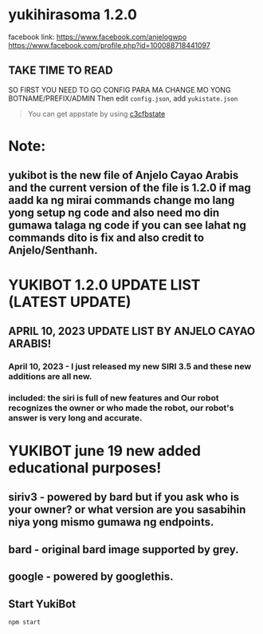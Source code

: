 # yukihirasoma 1.2.0
facebook link: https://www.facebook.com/anjelogwpo
https://www.facebook.com/profile.php?id=100088718441097
## TAKE TIME TO READ

SO FIRST YOU NEED TO GO CONFIG PARA MA CHANGE MO YONG BOTNAME/PREFIX/ADMIN
Then edit `config.json`, add `yukistate.json`
 
> You can get appstate by using [c3cfbstate](https://github.com/c3cbot/c3c-fbstate)
# Note:
## yukibot is the new file of Anjelo Cayao Arabis and the current version of the file is 1.2.0 if mag aadd ka ng mirai commands change mo lang yong setup ng code and also need mo din gumawa talaga ng code if you can see lahat ng commands dito is fix and also credit to Anjelo/Senthanh.

# YUKIBOT 1.2.0 UPDATE LIST (LATEST UPDATE) 
## APRIL 10, 2023 UPDATE LIST BY ANJELO CAYAO ARABIS!
### April 10, 2023 - I just released my new SIRI 3.5 and these new additions are all new.
### included: the siri is full of new features and Our robot recognizes the owner or who made the robot, our robot's answer is very long and accurate.

# YUKIBOT june 19 new added educational purposes!
## siriv3 - powered by bard but if you ask who is your owner? or what version are you sasabihin niya yong mismo gumawa ng endpoints.
## bard - original bard image supported by grey.
## google - powered by googlethis.


## Start YukiBot
```
npm start
```
